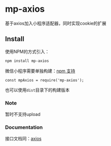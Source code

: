 # mp-axios

基于axios加入小程序适配器，同时实现cookie的扩展

## Install

使用NPM的方式引入：

```bash
npm install mp-axios
```

微信小程序需要单独构建：[npm 支持](https://developers.weixin.qq.com/miniprogram/dev/devtools/npm.html)

`const mpAxios = require('mp-axios');`

也可以使用`dist`目录下的构建版本

### Note

暂时不支持upload

### Documentation

接口文档同：[axios](https://github.com/godxiaoji/axios)